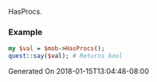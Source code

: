 HasProcs.
### Example

```perl
my $val = $mob->HasProcs();
quest::say($val); # Returns bool
```


Generated On 2018-01-15T13:04:48-08:00